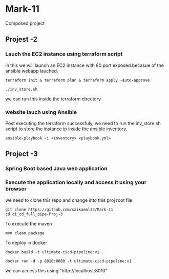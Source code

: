 # Mark-11
Composed project
## Projest -2
### Lauch the EC2 instance using terraform script
in this we will launch an EC2 instance with 80 port exposed.becasue of the ansible webapp lauched.
~~~
terraform init & terraform plan & terraform apply -auto-approve
~~~

~~~
./inv_store.sh
~~~

we can run this inside the terraform directory

### website lauch using Ansible 
Post executing the terraform successfuly, we need to run the inv_store.sh script to store the instance ip inside the ansible inventory.

~~~
ansible-playbook -i <inventory> <playbook.yml>
~~~


## Project -3
### Spring Boot based Java web application
### Execute the application locally and access it using your browser
we need to clone this repo and change into this proj root file
~~~
git clone https://github.com/saikamal33/Mark-11
cd ci_cd_full_pipe-Proj-3
~~~

To execute the maven
~~~
mvn clean package
~~~
To deploy in docker
~~~
docker build -t ultimate-cicd-pipeline:v1 .
~~~
~~~
docker run -d -p 8010:8080 -t ultimate-cicd-pipeline:v1
~~~
we can access this using "http://localhost:8010"

